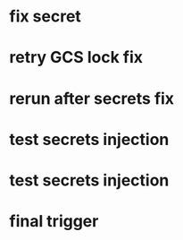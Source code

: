 # fix secret
# retry GCS lock fix
# rerun after secrets fix

# test secrets injection
# test secrets injection
# final trigger
